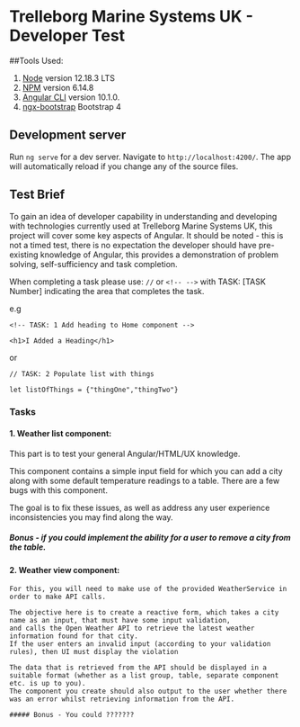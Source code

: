 # Trelleborg Marine Systems UK - Developer Test

##Tools Used:

1. [Node](https://nodejs.org/dist/v12.18.3/node-v12.18.3-x64.msi) version 12.18.3 LTS
2. [NPM](https://www.npmjs.com/get-npm) version 6.14.8
3. [Angular CLI](https://github.com/angular/angular-cli) version 10.1.0.
4. [ngx-bootstrap](https://valor-software.com/ngx-bootstrap/#/documentation#getting-started) Bootstrap 4

## Development server

Run `ng serve` for a dev server. Navigate to `http://localhost:4200/`. The app will automatically reload if you change any of the source files.

## Test Brief

To gain an idea of developer capability in understanding and developing with technologies currently used at Trelleborg Marine Systems UK, this project will cover 
some key aspects of Angular. It should be noted - this is not a timed test, there is no expectation the developer should have pre-existing knowledge of Angular, 
this provides a demonstration of problem solving, self-sufficiency and task completion.

When completing a task please use: `//` or `<!-- -->` with TASK: [TASK Number] indicating the area that completes the task.  

e.g

`<!-- TASK: 1 Add heading to Home component -->`

`<h1>I Added a Heading</h1>`

or 

`// TASK: 2 Populate list with things`

`let listOfThings = {"thingOne","thingTwo"}`

### Tasks

#### 1. Weather list component:
   This part is to test your general Angular/HTML/UX knowledge.
    
   This component contains a simple input field for which you can add a city along with some default temperature readings to a table.
   There are a few bugs with this component. 
   
   The goal is to fix these issues, as well as address any user experience inconsistencies you may find along the way.
   ##### Bonus - if you could implement the ability for a user to remove a city from the table.
   
#### 2. Weather view component:
    For this, you will need to make use of the provided WeatherService in order to make API calls.
    
    The objective here is to create a reactive form, which takes a city name as an input, that must have some input validation,
    and calls the Open Weather API to retrieve the latest weather information found for that city. 
    If the user enters an invalid input (according to your validation rules), then UI must display the violation
    
    The data that is retrieved from the API should be displayed in a suitable format (whether as a list group, table, separate component etc. is up to you).
    The component you create should also output to the user whether there was an error whilst retrieving information from the API.
    
    ##### Bonus - You could ???????
    




